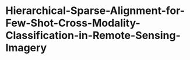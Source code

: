 # Hierarchical-Sparse-Alignment-for-Few-Shot-Cross-Modality-Classification-in-Remote-Sensing-Imagery